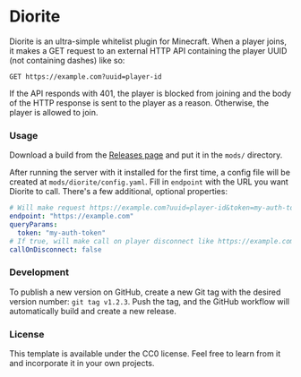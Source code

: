 # Diorite

Diorite is an ultra-simple whitelist plugin for Minecraft. When a player joins, it makes a GET request to an external HTTP API containing the player UUID (not containing dashes) like so:

```
GET https://example.com?uuid=player-id
```

If the API responds with 401, the player is blocked from joining and the body of the HTTP response is sent to the player as a reason. Otherwise, the player is allowed to join.

### Usage

Download a build from the [Releases page](https://github.com/Keweenaw-Kube/diorite/releases) and put it in the `mods/` directory.

After running the server with it installed for the first time, a config file will be created at `mods/diorite/config.yaml`. Fill in `endpoint` with the URL you want Diorite to call. There's a few additional, optional properties:

```yml
# Will make request https://example.com?uuid=player-id&token=my-auth-token
endpoint: "https://example.com"
queryParams:
  token: "my-auth-token"
# If true, will make call on player disconnect like https://example.com?uuid=player-id&state=disconnected
callOnDisconnect: false
```

### Development

To publish a new version on GitHub, create a new Git tag with the desired version number: `git tag v1.2.3`. Push the tag, and the GitHub workflow will automatically build and create a new release.

### License

This template is available under the CC0 license. Feel free to learn from it and incorporate it in your own projects.
